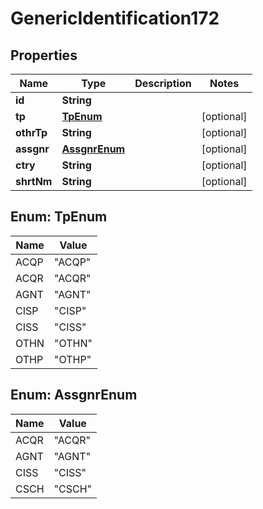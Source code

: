 

# GenericIdentification172

## Properties

Name | Type | Description | Notes
------------ | ------------- | ------------- | -------------
**id** | **String** |  | 
**tp** | [**TpEnum**](#TpEnum) |  |  [optional]
**othrTp** | **String** |  |  [optional]
**assgnr** | [**AssgnrEnum**](#AssgnrEnum) |  |  [optional]
**ctry** | **String** |  |  [optional]
**shrtNm** | **String** |  |  [optional]



## Enum: TpEnum

Name | Value
---- | -----
ACQP | &quot;ACQP&quot;
ACQR | &quot;ACQR&quot;
AGNT | &quot;AGNT&quot;
CISP | &quot;CISP&quot;
CISS | &quot;CISS&quot;
OTHN | &quot;OTHN&quot;
OTHP | &quot;OTHP&quot;



## Enum: AssgnrEnum

Name | Value
---- | -----
ACQR | &quot;ACQR&quot;
AGNT | &quot;AGNT&quot;
CISS | &quot;CISS&quot;
CSCH | &quot;CSCH&quot;



